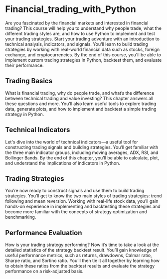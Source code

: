 # Financial_trading_with_Python
Are you fascinated by the financial markets and interested in financial trading? This course will help you to understand why people trade, what the different trading styles are, and how to use Python to implement and test your trading strategies. Start your trading adventure with an introduction to technical analysis, indicators, and signals. You'll learn to build trading strategies by working with real-world financial data such as stocks, foreign exchange, and cryptocurrencies. By the end of this course, you'll be able to implement custom trading strategies in Python, backtest them, and evaluate their performance.

## Trading Basics

What is financial trading, why do people trade, and what’s the difference between technical trading and value investing? This chapter answers all these questions and more. You’ll also learn useful tools to explore trading data, generate plots, and how to implement and backtest a simple trading strategy in Python.

## Technical Indicators

Let's dive into the world of technical indicators—a useful tool for constructing trading signals and building strategies. You’ll get familiar with the three main indicator groups, including moving averages, ADX, RSI, and Bollinger Bands. By the end of this chapter, you’ll be able to calculate, plot, and understand the implications of indicators in Python.

## Trading Strategies

You’re now ready to construct signals and use them to build trading strategies. You’ll get to know the two main styles of trading strategies: trend following and mean reversion. Working with real-life stock data, you’ll gain hands-on experience in implementing and backtesting these strategies and become more familiar with the concepts of strategy optimization and benchmarking.

## Performance Evaluation

How is your trading strategy performing? Now it’s time to take a look at the detailed statistics of the strategy backtest result. You’ll gain knowledge of useful performance metrics, such as returns, drawdowns, Calmar ratio, Sharpe ratio, and Sortino ratio. You’ll then tie it all together by learning how to obtain these ratios from the backtest results and evaluate the strategy performance on a risk-adjusted basis.
